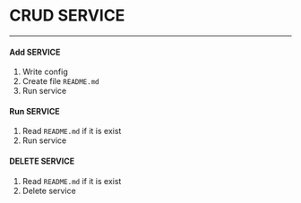 # CRUD SERVICE

---

#### Add SERVICE

1. Write config
2. Create file `README.md`
3. Run service

#### Run SERVICE

1. Read `README.md` if it is exist
2. Run service

#### DELETE SERVICE

1. Read `README.md` if it is exist
2. Delete service



